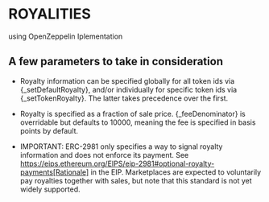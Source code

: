 # ROYALITIES
 
using OpenZeppelin Iplementation


## A few parameters to take in consideration

 
 * Royalty information can be specified globally for all token ids via {_setDefaultRoyalty}, and/or individually for
  specific token ids via {_setTokenRoyalty}. The latter takes precedence over the first.
 
 * Royalty is specified as a fraction of sale price. {_feeDenominator} is overridable but defaults to 10000, meaning the
  fee is specified in basis points by default.
 
 * IMPORTANT: ERC-2981 only specifies a way to signal royalty information and does not enforce its payment. See 
  https://eips.ethereum.org/EIPS/eip-2981#optional-royalty-payments[Rationale] in the EIP. Marketplaces are expected to
  voluntarily pay royalties together with sales, but note that this standard is not yet widely supported.
 

